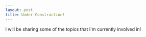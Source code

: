 ```yaml
---
layout: post
title: Under Construction!
---
```

I will be sharing some of the topics that I'm currently involved in!
